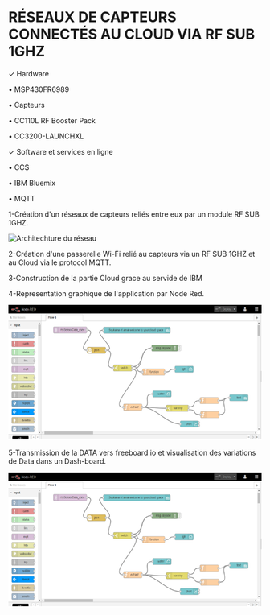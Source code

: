 # RÉSEAUX DE CAPTEURS CONNECTÉS AU CLOUD VIA RF SUB 1GHZ

✓ Hardware

• MSP430FR6989

• Capteurs

• CC110L RF Booster Pack

• CC3200-LAUNCHXL

✓ Software et services en ligne

• CCS

• IBM Bluemix

• MQTT

1-Création d'un réseaux de capteurs reliés entre eux par un module RF SUB 1GHZ.

![Architechture du réseau](https://github.com/OutAmal/Projet_Innovation/blob/master/Architecture%20du%20r%C3%A9seaux.PNG)


2-Création d'une passerelle Wi-Fi relié au capteurs via un RF SUB 1GHZ et au Cloud via le protocol MQTT.

3-Construction de la partie Cloud grace au servide de IBM <Cloud Blue mix>
  
4-Representation graphique de l'application par Node Red.

![Node Red application](https://github.com/OutAmal/Projet_Innovation/blob/master/NODE%20RED.PNG)

5-Transmission de la DATA vers freeboard.io et visualisation des variations de Data dans  un Dash-board.

![Dash_board](https://github.com/OutAmal/Projet_Innovation/blob/master/NODE%20RED.PNG)




